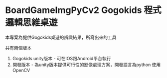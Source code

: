 # BoardGameImgPyCv2 Gogokids 程式邏輯思維桌遊

本專案為提供Gogokids桌遊的辨識結果，所寫出來的工具

共有兩個版本
1. Gogokids unity版本 - 可在IOS跟Android平台執行
2. 開發版本 - 為unity版本提供可行性的影像處理方案，開發語言為python 使用 OpenCV
